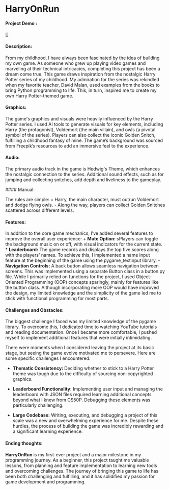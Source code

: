 # HarryOnRun
#### Project Demo :
[<link>]

#### Description:
<p>
  From my childhood, I have always been fascinated by the idea of building my own game. As someone who grew up playing video games and marveling at their technical intricacies, completing this project has been a dream come true. This game draws inspiration from the nostalgic Harry Potter series of my childhood. My admiration for the series was rekindled when my favorite teacher, David Malan, used examples from the books to bring Python programming to life. This, in turn, inspired me to create my own Harry Potter-themed game.
</p>

#### Graphics:
<p>
The game's graphics and visuals were heavily influenced by the Harry Potter series. I used AI tools to generate visuals for key elements, including Harry (the protagonist), Voldemort (the main villain), and owls (a pivotal symbol of the series). Players can also collect the iconic Golden Snitch, fulfilling a childhood fantasy of mine. The game’s background was sourced from Freepik’s resources to add an immersive feel to the experience.
</p>

#### Audio:
<p>
  The primary audio track in the game is Hedwig's Theme, which enhances the nostalgic connection to the series. Additional sound effects, such as for jumping and collecting snitches, add depth and liveliness to the gameplay.
</p>
#### Manual:
<p>
 The rules are simple:
  + Harry, the main character, must outrun Voldemort and dodge flying owls.
  - Along the way, players can collect Golden Snitches scattered across different levels.
</p>

#### Features:
<p>
  In addition to the core game mechanics, I’ve added several features to improve the overall user experience:
  + <strong>Mute Option: </strong>sPlayers can toggle the background music on or off, with visual indicators for the current state.
  * <strong>Leaderboard:</strong> The game records and displays the top five scores along with the players' names. To achieve this, I implemented a name input feature at the beginning of the game using the pygame_textinput library.
  - <strong>Navigation Controls:</strong> A back button allows seamless navigation between screens. This was implemented using a separate Button class in a button.py file.
While I primarily relied on functions for the project, I used Object-Oriented Programming (OOP) concepts sparingly, mainly for features like the button class. Although incorporating more OOP would have improved the design, my limited knowledge and the simplicity of the game led me to stick with functional programming for most parts.
</p>

#### Challenges and Obstacles:
<p>
  The biggest challenge I faced was my limited knowledge of the pygame library. To overcome this, I dedicated time to watching YouTube tutorials and reading documentation. Once I became more comfortable, I pushed myself to implement additional features that were initially intimidating.

There were moments when I considered leaving the project at its basic stage, but seeing the game evolve motivated me to persevere. Here are some specific challenges I encountered:

+ <strong>Thematic Consistency: </strong>Deciding whether to stick to a Harry Potter theme was tough due to the difficulty of sourcing non-copyrighted graphics.
* <strong>Leaderboard Functionality:</strong> Implementing user input and managing the leaderboard with JSON files required learning additional concepts beyond what I knew from CS50P. Debugging these elements was particularly challenging.
- <strong>Large Codebase:</strong> Writing, executing, and debugging a project of this scale was a new and overwhelming experience for me.
Despite these hurdles, the process of building the game was incredibly rewarding and a significant learning experience.
</p>

#### Ending thoughts:
<p>
  <strong>HarryOnRun </strong> is my first-ever project and a major milestone in my programming journey. As a beginner, this project taught me valuable lessons, from planning and feature implementation to learning new tools and overcoming challenges. The journey of bringing this game to life has been both challenging and fulfilling, and it has solidified my passion for game development and programming.
